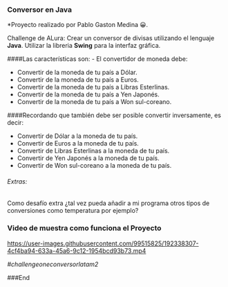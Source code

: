 ### Conversor en Java
*Proyecto realizado por Pablo Gaston Medina 😀.

 Challenge de ALura: Crear un conversor de divisas utilizando el lenguaje **Java**. Utilizar la libreria **Swing**  para la interfaz gráfica.
 
 ####Las características son: - El convertidor de moneda debe:
 - Convertir de la moneda de tu país a Dólar.
 - Convertir de la moneda de tu país  a Euros.
 - Convertir de la moneda de tu país  a Libras Esterlinas.
 - Convertir de la moneda de tu país  a Yen Japonés.
 - Convertir de la moneda de tu país  a Won sul-coreano.
 
 ####Recordando que también debe ser posible convertir inversamente, es decir:
 - Convertir de Dólar a la moneda de tu país.
 - Convertir de Euros a la moneda de tu país.
 - Convertir de Libras Esterlinas a la moneda de tu país.
 - Convertir de Yen Japonés a la moneda de tu país.
 - Convertir de Won sul-coreano a la moneda de tu país.
 
###### Extras:
Como desafío extra ¿tal vez pueda añadir a mi programa otros tipos de conversiones como temperatura por ejemplo?

### Video de muestra como funciona el Proyecto
https://user-images.githubusercontent.com/99515825/192338307-4cf4ba94-633a-45a6-9c12-1954bcd93b73.mp4

*#challengeoneconversorlatam2*

###End
